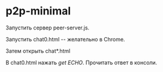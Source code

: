 # p2p-minimal

Запустить сервер  peer-server.js. 

Запустить chat0.html -- желательно в Chrome. 

Затем открыть chat*.html

В chat0.html нажать *get ECHO*. Прочитать ответ в консоли.
